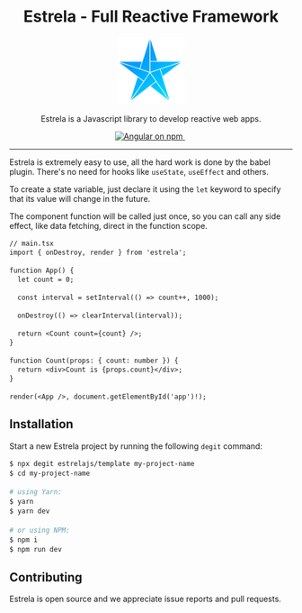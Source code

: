 <h1 align="center">Estrela - Full Reactive Framework</h1>

<p align="center">
  <img src="images/logo.png" alt="estrela-logo" width="120px" height="120px"/>
  <br>
  <p align="center">Estrela is a Javascript library to develop reactive web apps.</p>
</p>

<p align="center">
  <a href="https://www.npmjs.com/package/estrela">
    <img src="https://img.shields.io/npm/v/estrela?color=009DFF&label=NPM%20Package&logo=npm" alt="Angular on npm" />
  </a>&nbsp;
</p>

<hr>

Estrela is extremely easy to use, all the hard work is done by the babel plugin. There's no need for hooks like `useState`, `useEffect` and others.

To create a state variable, just declare it using the `let` keyword to specify that its value will change in the future.

The component function will be called just once, so you can call any side effect, like data fetching, direct in the function scope.

```tsx
// main.tsx
import { onDestroy, render } from 'estrela';

function App() {
  let count = 0;

  const interval = setInterval(() => count++, 1000);

  onDestroy(() => clearInterval(interval));

  return <Count count={count} />;
}

function Count(props: { count: number }) {
  return <div>Count is {props.count}</div>;
}

render(<App />, document.getElementById('app')!);
```

## Installation

Start a new Estrela project by running the following `degit` command:

```bash
$ npx degit estrelajs/template my-project-name
$ cd my-project-name

# using Yarn:
$ yarn
$ yarn dev

# or using NPM:
$ npm i
$ npm run dev
```

## Contributing

Estrela is open source and we appreciate issue reports and pull requests.
